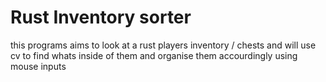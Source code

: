 # Rust Inventory sorter
this programs aims to look at a rust players inventory / chests and will use cv to find whats inside of them and organise them accourdingly using mouse inputs